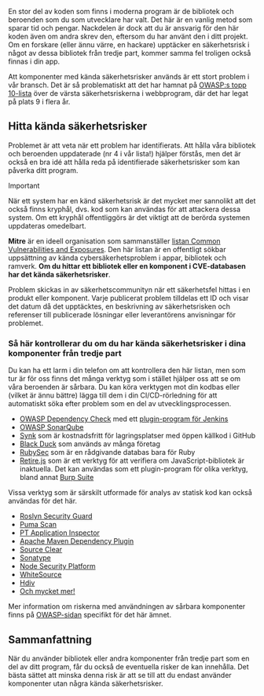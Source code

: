 En stor del av koden som finns i moderna program är de bibliotek och beroenden som du som utvecklare har valt. Det här är en vanlig metod som sparar tid och pengar. Nackdelen är dock att du är ansvarig för den här koden även om andra skrev den, eftersom du har använt den i ditt projekt. Om en forskare (eller ännu värre, en hackare) upptäcker en säkerhetsrisk i något av dessa bibliotek från tredje part, kommer samma fel troligen också finnas i din app.

Att komponenter med kända säkerhetsrisker används är ett stort problem i vår bransch. Det är så problematiskt att det har hamnat på [OWASP:s topp 10-lista](https://www.owasp.org/index.php/Category:OWASP_Top_Ten_Project) över de värsta säkerhetsriskerna i webbprogram, där det har legat på plats 9 i flera år.

## <a name="track-known-security-vulnerabilities"></a>Hitta kända säkerhetsrisker

Problemet är att veta när ett problem har identifierats. Att hålla våra bibliotek och beroenden uppdaterade (nr 4 i vår lista!) hjälper förstås, men det är också en bra idé att hålla reda på identifierade säkerhetsrisker som kan påverka ditt program.

> [!IMPORTANT]
> När ett system har en känd säkerhetsrisk är det mycket mer sannolikt att det också finns kryphål, dvs. kod som kan användas för att attackera dessa system. Om ett kryphål offentliggörs är det viktigt att de berörda systemen uppdateras omedelbart.

**Mitre** är en ideell organisation som sammanställer [listan Common Vulnerabilities and Exposures](https://cve.mitre.org). Den här listan är en offentligt sökbar uppsättning av kända cybersäkerhetsproblem i appar, bibliotek och ramverk. **Om du hittar ett bibliotek eller en komponent i CVE-databasen har det kända säkerhetsrisker**.

Problem skickas in av säkerhetscommunityn när ett säkerhetsfel hittas i en produkt eller komponent. Varje publicerat problem tilldelas ett ID och visar det datum då det upptäcktes, en beskrivning av säkerhetsrisken och referenser till publicerade lösningar eller leverantörens anvisningar för problemet.

### <a name="how-to-verify-if-you-have-known-vulnerabilities-in-your-3rd-party-components"></a>Så här kontrollerar du om du har kända säkerhetsrisker i dina komponenter från tredje part

Du kan ha ett larm i din telefon om att kontrollera den här listan, men som tur är för oss finns det många verktyg som i stället hjälper oss att se om våra beroenden är sårbara. Du kan köra verktygen mot din kodbas eller (vilket är ännu bättre) lägga till dem i din CI/CD-rörledning för att automatiskt söka efter problem som en del av utvecklingsprocessen.

- [OWASP Dependency Check](https://www.owasp.org/index.php/OWASP_Dependency_Check) med ett [plugin-program för Jenkins](https://wiki.jenkins.io/display/JENKINS/OWASP+Dependency-Check+Plugin)
- [OWASP SonarQube](https://www.owasp.org/index.php/OWASP_SonarQube_Project)
- [Synk](https://snyk.io) som är kostnadsfritt för lagringsplatser med öppen källkod i GitHub
- [Black Duck](https://www.blackducksoftware.com) som används av många företag
- [RubySec](https://rubysec.com) som är en rådgivande databas bara för Ruby
- [Retire.js](https://github.com/retirejs/retire.js/) som är ett verktyg för att verifiera om JavaScript-bibliotek är inaktuella. Det kan användas som ett plugin-program för olika verktyg, bland annat [Burp Suite](https://www.portswigger.net)

Vissa verktyg som är särskilt utformade för analys av statisk kod kan också användas för det här.

- [Roslyn Security Guard](https://dotnet-security-guard.github.io)
- [Puma Scan](https://pumascan.com)
- [PT Application Inspector](https://www.ptsecurity.com/ww-en/products/ai/)
- [Apache Maven Dependency Plugin](https://maven.apache.org/plugins/maven-dependency-plugin/)
- [Source Clear](https://www.sourceclear.com)
- [Sonatype](https://ossindex.sonatype.org)
- [Node Security Platform](https://nodesecurity.io)
- [WhiteSource](https://www.whitesourcesoftware.com/what-is-whitesource/)
- [Hdiv](https://hdivsecurity.com)
- [Och mycket mer!](https://www.owasp.org/index.php/Source_Code_Analysis_Tools)

Mer information om riskerna med användningen av sårbara komponenter finns på [OWASP-sidan](https://www.owasp.org/index.php/Top_10-2017_A9-Using_Components_with_Known_Vulnerabilities) specifikt för det här ämnet.

## <a name="summary"></a>Sammanfattning

När du använder bibliotek eller andra komponenter från tredje part som en del av ditt program, får du också de eventuella risker de kan innehålla. Det bästa sättet att minska denna risk är att se till att du endast använder komponenter utan några kända säkerhetsrisker.

